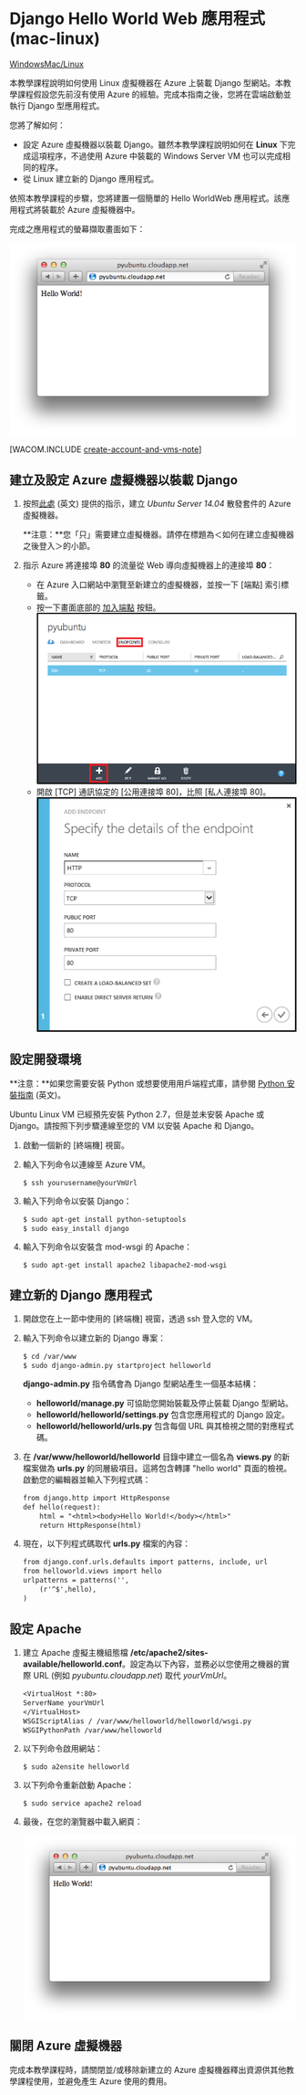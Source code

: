 <properties linkid="develop-python-web-app-with-django-mac" urlDisplayName="Web with Django" pageTitle="Python web app with Django on Mac - Azure tutorial" metaKeywords="" description="A tutorial that shows how to host a Django-based website on Azure using a Linux virtual machine." metaCanonical="" services="virtual-machines" documentationCenter="Python" title="Django Hello World Web Application (mac-linux)" authors="huvalo" solutions="" manager="" editor="" />

<tags ms.service="virtual-machines" ms.workload="web" ms.tgt_pltfrm="vm-linux" ms.devlang="python" ms.topic="article" ms.date="01/01/1900" ms.author="huvalo" />

# Django Hello World Web 應用程式 (mac-linux)

<div class="dev-center-tutorial-selector sublanding"><a href="/zh-tw/develop/python/tutorials/web-app-with-django/" title="Windows">Windows</a><a href="/zh-tw/develop/python/tutorials/django-hello-world-(maclinux)/" title="Mac/Linux" class="current">Mac/Linux</a></div>

本教學課程說明如何使用 Linux 虛擬機器在 Azure 上裝載 Django 型網站。本教學課程假設您先前沒有使用 Azure 的經驗。完成本指南之後，您將在雲端啟動並執行 Django 型應用程式。

您將了解如何：

-   設定 Azure 虛擬機器以裝載 Django。雖然本教學課程說明如何在 **Linux** 下完成這項程序，不過使用 Azure 中裝載的 Windows Server VM 也可以完成相同的程序。
-   從 Linux 建立新的 Django 應用程式。

依照本教學課程的步驟，您將建置一個簡單的 Hello WorldWeb 應用程式。該應用程式將裝載於 Azure 虛擬機器中。

完成之應用程式的螢幕擷取畫面如下：

![A browser window displaying the hello world page on Azure][A browser window displaying the hello world page on Azure]

[WACOM.INCLUDE [create-account-and-vms-note](../includes/create-account-and-vms-note.md)]

## 建立及設定 Azure 虛擬機器以裝載 Django

1.  按照[此處][此處] (英文) 提供的指示，建立 *Ubuntu Server 14.04* 散發套件的 Azure 虛擬機器。

    **注意：**您「只」需要建立虛擬機器。請停在標題為＜如何在建立虛擬機器之後登入＞的小節。

1.  指示 Azure 將連接埠 **80** 的流量從 Web 導向虛擬機器上的連接埠 **80**：

    -   在 Azure 入口網站中瀏覽至新建立的虛擬機器，並按一下 [端點] 索引標籤。
    -   按一下畫面底部的 [加入端點] 按鈕。
        ![加入端點][加入端點]
    -   開啟 [TCP] 通訊協定的 [公用連接埠 80]，比照 [私人連接埠 80]。
        ![port80][port80]

## <span id="setup"></span> </a>設定開發環境

**注意：**如果您需要安裝 Python 或想要使用用戶端程式庫，請參閱 [Python 安裝指南][Python 安裝指南] (英文)。

Ubuntu Linux VM 已經預先安裝 Python 2.7，但是並未安裝 Apache 或 Django。請按照下列步驟連線至您的 VM 以安裝 Apache 和 Django。

1.  啟動一個新的 [終端機] 視窗。

2.  輸入下列命令以連線至 Azure VM。

        $ ssh yourusername@yourVmUrl

3.  輸入下列命令以安裝 Django：

        $ sudo apt-get install python-setuptools
        $ sudo easy_install django

4.  輸入下列命令以安裝含 mod-wsgi 的 Apache：

        $ sudo apt-get install apache2 libapache2-mod-wsgi

## 建立新的 Django 應用程式

1.  開啟您在上一節中使用的 [終端機] 視窗，透過 ssh 登入您的 VM。

2.  輸入下列命令以建立新的 Django 專案：

        $ cd /var/www
        $ sudo django-admin.py startproject helloworld

    **django-admin.py** 指令碼會為 Django 型網站產生一個基本結構：

    -   **helloworld/manage.py** 可協助您開始裝載及停止裝載 Django 型網站。
    -   **helloworld/helloworld/settings.py** 包含您應用程式的 Django 設定。
    -   **helloworld/helloworld/urls.py** 包含每個 URL 與其檢視之間的對應程式碼。

3.  在 **/var/www/helloworld/helloworld** 目錄中建立一個名為 **views.py** 的新檔案做為 **urls.py** 的同層級項目。這將包含轉譯 "hello world" 頁面的檢視。啟動您的編輯器並輸入下列程式碼：

        from django.http import HttpResponse
        def hello(request):
            html = "<html><body>Hello World!</body></html>"
            return HttpResponse(html)

4.  現在，以下列程式碼取代 **urls.py** 檔案的內容：

        from django.conf.urls.defaults import patterns, include, url
        from helloworld.views import hello
        urlpatterns = patterns('',
            (r'^$',hello),
        )

## 設定 Apache

1.  建立 Apache 虛擬主機組態檔 **/etc/apache2/sites-available/helloworld.conf**。設定為以下內容，並務必以您使用之機器的實際 URL (例如 *pyubuntu.cloudapp.net*) 取代 *yourVmUrl*。

        <VirtualHost *:80>
        ServerName yourVmUrl
        </VirtualHost>
        WSGIScriptAlias / /var/www/helloworld/helloworld/wsgi.py
        WSGIPythonPath /var/www/helloworld

2.  以下列命令啟用網站：

        $ sudo a2ensite helloworld

3.  以下列命令重新啟動 Apache：

        $ sudo service apache2 reload

4.  最後，在您的瀏覽器中載入網頁：

    ![A browser window displaying the hello world page on Azure][A browser window displaying the hello world page on Azure]

## 關閉 Azure 虛擬機器

完成本教學課程時，請關閉並/或移除新建立的 Azure 虛擬機器釋出資源供其他教學課程使用，並避免產生 Azure 使用的費用。

  [A browser window displaying the hello world page on Azure]: ./media/virtual-machines-python-django-web-app-linux/mac-linux-django-helloworld-browser.png
  [此處]: /zh-tw/manage/linux/tutorials/virtual-machine-from-gallery/
  [加入端點]: ./media/virtual-machines-python-django-web-app-linux/mac-linux-django-helloworld-add-endpoint.png
  [port80]: ./media/virtual-machines-python-django-web-app-linux/mac-linux-django-helloworld-port80.png
  [Python 安裝指南]: ../python-how-to-install/
